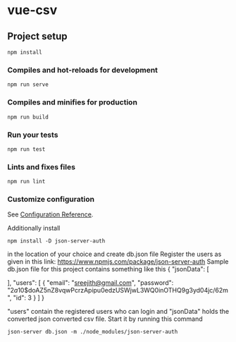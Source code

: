 # vue-csv

## Project setup
```
npm install
```

### Compiles and hot-reloads for development
```
npm run serve
```

### Compiles and minifies for production
```
npm run build
```

### Run your tests
```
npm run test
```

### Lints and fixes files
```
npm run lint
```

### Customize configuration
See [Configuration Reference](https://cli.vuejs.org/config/).

Additionally install
```
npm install -D json-server-auth
```
in the location of your choice and create db.json file
Register the users as given in this link:  https://www.npmjs.com/package/json-server-auth
Sample db.json file for this project contains something like this
{
  "jsonData": [
   
  ],
  "users": [
    {
      "email": "sreejith@gmail.com",
      "password": "$2a$10$doAZ5nZ8vqwPcrzApipu0edzUSWjwL3WQ0inOTHQ9g3yd04jc/62m",
      "id": 3
    }
  ]
}

"users" contain the registered users who can login and "jsonData" holds the converted json converted csv file.
Start it by running this command 
```
json-server db.json -m ./node_modules/json-server-auth
```
